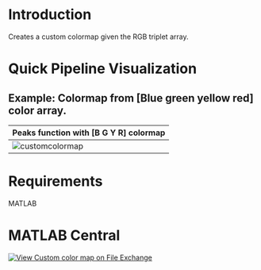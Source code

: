 # Introduction
Creates a custom colormap given the RGB triplet array.

# Quick Pipeline Visualization
## Example: Colormap from [Blue green yellow red] color array.
| Peaks function with [B G Y R] colormap |
| ------------- |
| ![customcolormap](https://user-images.githubusercontent.com/28588878/127912126-59ee3c45-a598-428e-a779-b6a682a1e100.png) |

# Requirements
MATLAB

# MATLAB Central
[![View Custom color map on File Exchange](https://www.mathworks.com/matlabcentral/images/matlab-file-exchange.svg)](https://www.mathworks.com/matlabcentral/fileexchange/96977-custom-color-map)
